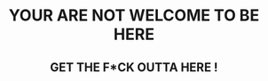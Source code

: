 <div align="center">
  <h1>YOUR ARE NOT WELCOME TO BE HERE</h1>
  <h2>GET THE F*CK OUTTA HERE !</h2>
</div>

